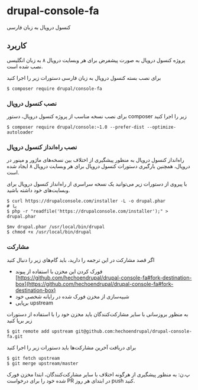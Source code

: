 # drupal-console-fa
کنسول دروپال به زبان فارسی

## کاربرد

پروژه کنسول دروپال به صورت پیشفرض برای هر وبسایت دروپال ۸ به زبان انگلیسی نصب شده است.

برای نصب بسته کنسول دروپال به زبان فارسی دستورات زیر را اجرا کنید

```
$ composer require drupal/console-fa
```

### نصب کنسول دروپال

برای نصب نسخه مناسب از پروژه کنسول دروپال، دستور composer زیر را اجرا کنید

```
$ composer require drupal/console:~1.0 --prefer-dist --optimize-autoloader
```

### نصب راه‌انداز کنسول دروپال

راه‌انداز کنسول دروپال به منظور پیشگیری از اختلاف بین نسخه‌های ماژور و مینور در دروپال، همچنین بارگیری دستورات کنسول دروپال برای هر وبسایت دروپال ۸ ایجاد شده است.

با پیروی از دستورات زیر می‌توانید یک نسخه سراسری از راه‌انداز کنسول دروپال برای وبسایت‌های خود داشته باشید.

```
$ curl https://drupalconsole.com/installer -L -o drupal.phar
# یا 
$ php -r "readfile('https://drupalconsole.com/installer');" > drupal.phar

$mv drupal.phar /usr/local/bin/drupal
$ chmod +x /usr/local/bin/drupal
```

### مشارکت

اگر قصد مشارکت در این ترجمه را دارید، باید گام‌های زیر را دنبال کنید

- فورک کردن این مخزن با استفاده از پیوند [https://github.com/hechoendrupal/drupal-console-fa#fork-destination-box](https://github.com/hechoendrupal/drupal-console-fa#fork-destination-box)
- شبیه‌سازی از مخزن فورک شده در رایانه شخصی خود
- برپایی upstream

به منظور بروزسانی با سایر مشارکت‌کنندگان باید مخزن خود را با استفاده از دستورات زیر برپا کنید

```
$ git remote add upstream git@github.com:hechoendrupal/drupal-console-fa.git
```

برای دریافت آخرین مشارکت‌ها باید دستورات زیر را اجرا کنید

```
$ git fetch upstream
$ git merge upstream/master
```

پ.ن: به منظور پیشگیری از هرگونه اختلاف با سایر مشارکت‌کنندگان، ابتدا مخزن فورک شده خود را برای درخواست PR در ابتدای هر روز push کنید.
